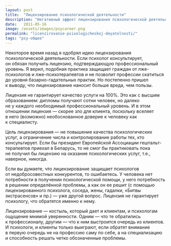 ```yaml
---
layout: post
title:  "Лицензирование психологической деятельности"
description: "Негативный эффект лицензирования психологической деятельности на примере Беларуси."
date:   2011-05-16			 
image: /assets/images/psycareer.png
permalink: "licenzirovanie-psixologicheskoj-deyatelnosti/"
tags: "psy-общее"
---
```


<p>Некоторое время назад я&nbsp;одобрял идею лицензирования психологической деятельно&shy;сти. Если психолог консультирует, он&nbsp;обязан получить лицензию, подтверждающую профессиональный уровень. Я&nbsp;верил, подобная практика защищает граждан от&nbsp;лже-психологов и&nbsp;лже-психотерапевтов и&nbsp;не&nbsp;позволит профессии скатиться до&nbsp;уровня базарно-гадательных практик. Но&nbsp;постепенно пришел к&nbsp;выводу, что лицензирование наносит больше вреда, чем пользы.</p>
<p>Лицензия не&nbsp;гарантирует качество услуги на&nbsp;100%. Это как с&nbsp;высшим образованием: дипломы получают сотни человек, но&nbsp;далеко не&nbsp;у&nbsp;каждого необходимый профессиональный уровень. И&nbsp;в&nbsp;этом отношении лицензия&nbsp;— скорее зло для клиента, поскольку вселяет в&nbsp;него (возможно) необоснованное доверие к&nbsp;человеку как к&nbsp;специалисту.</p>
<p>Цель лицензирования&nbsp;— не&nbsp;повышение качества психологических услуг, а&nbsp;ограничение числа и&nbsp;контролирование работы тех, кто консультирует. Если&nbsp;бы президент Европейской Ассоциации гештальт-терапевтов приехал в&nbsp;Беларусь, то&nbsp;не&nbsp;смог&nbsp;бы практиковать пока не&nbsp;получил&nbsp;бы лицензию на&nbsp;оказание психологических услуг, т.е., наверное, никогда.</p>
<p>Если вы&nbsp;думаете, что лицензирование защищает психологов от&nbsp;недобросовестных конкурентов, то&nbsp;ошибаетесь. У&nbsp;человека нет потребности в&nbsp;получении психологической помощи, у&nbsp;него потребность в&nbsp;решении определённой проблемы, а&nbsp;как он&nbsp;ее&nbsp;решит (с&nbsp;помощью лицензированного психолога, соседа, жены, гадалки, «Битвы экстрасенсов» и&nbsp;пр.)&nbsp;— уже другой вопрос. Лицензия не&nbsp;гарантирует психологу, что обратятся именно к&nbsp;нему.</p>
<p>Лицензирование&nbsp;— костыль, который дает и&nbsp;клиентам, и&nbsp;психологам ощущение мнимой уверенности. Одним&nbsp;— что те&nbsp;обратились к&nbsp;профессионалу, другим&nbsp;— что к&nbsp;ним выстроится очередь из&nbsp;клиентов. И&nbsp;психологи, и&nbsp;клиенты только выиграют, если обратят внимание в&nbsp;первую очередь не&nbsp;на&nbsp;профессию саму по&nbsp;себе, а&nbsp;на&nbsp;специализацию и&nbsp;способность решать четко обозначенные проблемы.</p>